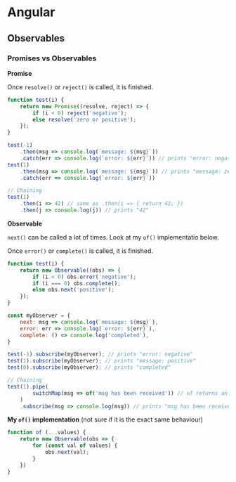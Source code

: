 # Angular

## Observables

### Promises vs Observables

**Promise**

Once `resolve()` or `reject()` is called, it is finished.

```js
function test(i) {
    return new Promise((resolve, reject) => {
        if (i < 0) reject('negative');
        else resolve('zero or positive');
    });
}

test(-1)
    .then(msg => console.log(`message: ${msg}`))
    .catch(err => console.log(`error: ${err}`)) // prints "error: negative"
test(1)
    .then(msg => console.log(`message: ${msg}`)) // prints "message: zero or positive"
    .catch(err => console.log(`error: ${err}`))

// Chaining
test(1)
    .then(i => 42) // same as .then(i => { return 42; })
    .then(j => console.log(j)) // prints "42"
```

**Observable**

`next()` can be called a lot of times. Look at my `of()` implementatio below.

Once `error()` or `complete()` is called, it is finished.


```js
function test(i) {
    return new Observable((obs) => {
        if (i < 0) obs.error('negative');
        if (i === 0) obs.complete();
        else obs.next('positive');
    });
}

const myObserver = {
    next: msg => console.log(`message: ${msg}`),
    error: err => console.log(`error: ${err}`),
    complete: () => console.log('completed'),
}

test(-1).subscribe(myObserver); // prints "error: negative"
test(1).subscribe(myObserver); // prints "message: positive"
test(0).subscribe(myObserver); // prints "completed"

// Chaining
test(1).pipe(
        switchMap(msg => of('msg has been received')) // of returns an observable
    )
    .subscribe(msg => console.log(msg)) // prints "msg has been received"
```
**My `of()` implementation** (not sure if it is the exact same behaviour)
```js
function of (...values) {
    return new Observable(obs => {
        for (const val of values) {
            obs.next(val);
        }
    })
}
```
